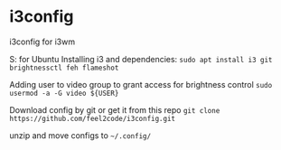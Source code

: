 # i3config
i3config for i3wm

S: for Ubuntu
Installing i3 and dependencies:
```sudo apt install i3 git brightnessctl feh flameshot```

Adding user to video group to grant access for brightness control
```sudo usermod -a -G video ${USER}```

Download config by git or get it from this repo
```git clone https://github.com/feel2code/i3config.git```

unzip and move configs to `~/.config/`
